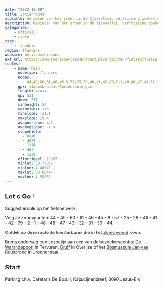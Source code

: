 ```yaml
---
date: "2022-11-09"
title: Zoniënroute
subtitle: Genieten van het groen in de Ijsevallei, verfrissing zoeken onder de hoge beukenbomen in het Zoniënwoud, zoeken naar herkenningspunten van Brussel in de verte of picknicken in het Warandepark in Tervuren
description: Genieten van het groen in de Ijsevallei, verfrissing zoeken onder de hoge beukenbomen in het Zoniënwoud, zoeken naar herkenningspunten van Brussel in de verte of picknicken in het Warandepark in Tervuren. Op deze route kan het allemaal.
categories:
    - official
    - route
tags:
    - flanders
region: flanders
website: be.vlaamsbrabant
ext_url: https://www.toerismevlaamsbrabant.be/producten/fietsen/fietsproducten/zonienroute/index.html
routes:
    - name: Main
      nodetype: flanders
      nodes:
        - 44,49,60,61,46,45,8,57,25,29,40,41,42,79,2,1,48,48,47,43,32,31,30,44
      gpx: vlaamsbrabant/Zoniënroute.gpx
      length: 42434
      up: 531
      down: 531
      minheight: 53
      maxheight: 156
      minslope: -31.1
      maxslope: 19.4
      avgposslope: 4.7
      avgnegslope: -4.8
      slopehisto:
        - 8846
        - 4084
        - 1114
        - 465
        - 1279
      effortlevel: 2.987
      minlat: 50.73835
      minlon: 4.40048
      maxlat: 50.83447
      maxlon: 4.55856
---
```


## Let's Go ! 

Suggestieroute op het fietsnetwerk.

Volg de knooppunten: 44 - 49 - 60 - 61 - 46 - 45 - 8 - 57 - 25 - 29 - 40 - 41 - 42 - 79 - 2 - 1 - 48 - 48 - 47 - 43 - 32 - 31 - 30 - 44.

Ontdek op deze route de koesterburen die in het [Zoniënwoud](https://www.toerismevlaamsbrabant.be/producten/bezoeken/bezienswaardigheden/zonienwoud/) leven.

Breng onderweg een bezoekje aan een van de bezoekerscentra: [De Warandepoort](https://www.toerismevlaamsbrabant.be/producten/bezoeken/bezienswaardigheden/bezoekerscentrum-de-warandepoort/) in Tervuren, [Dru!f](https://www.toerismevlaamsbrabant.be/producten/bezoeken/bezienswaardigheden/bezoekerscentrum-druf/) in Overijse of het [Bosmuseum Jan van Ruusbroec](https://www.toerismevlaamsbrabant.be/producten/bezoeken/bezienswaardigheden/bosmuseum-jan-van-ruusbroec/) in Groenendaal.

## Start

Parking t.h.v. Cafetaria De Bosuil, Kapucijnendreef, 3090 Jezus-Eik
